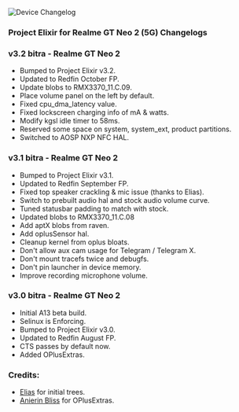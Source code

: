 ![Device Changelog](https://i.imgur.com/C0Wcdr5.png)

### Project Elixir for Realme GT Neo 2 (5G)  Changelogs

### v3.2 bitra - Realme GT Neo 2

- Bumped to Project Elixir v3.2.
- Updated to Redfin October FP.
- Update blobs to RMX3370_11.C.09.
- Place volume panel on the left by default.
- Fixed cpu_dma_latency value.
- Fixed lockscreen charging info of mA & watts.
- Modify kgsl idle timer to 58ms.
- Reserved some space on system, system_ext, product partitions.
- Switched to AOSP NXP NFC HAL.

### v3.1 bitra - Realme GT Neo 2

- Bumped to Project Elixir v3.1.
- Updated to Redfin September FP.
- Fixed top speaker crackling & mic issue (thanks to Elias).
- Switch to prebuilt audio hal and stock audio volume curve.
- Tuned statusbar padding to match with stock. 
- Updated blobs to RMX3370_11.C.08
- Add aptX blobs from raven.
- Add oplusSensor hal.
- Cleanup kernel from oplus bloats.
- Don't allow aux cam usage for Telegram / Telegram X.
- Don't mount tracefs twice and debugfs.
- Don't pin launcher in device memory.
- Improve recording microphone volume.


### v3.0 bitra - Realme GT Neo 2

- Initial A13 beta build.
- Selinux is Enforcing.
- Bumped to Project Elixir v3.0.
- Updated to Redfin August FP.
- CTS passes by default now.
- Added OPlusExtras.

### Credits: 
- [Elias](https://t.me/TheMalachite) for initial trees.
- [Anierin Bliss](https://t.me/Anierin_Bliss) for OPlusExtras.

